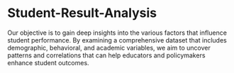 # Student-Result-Analysis
Our objective is to gain deep insights into the various factors that influence student performance. By examining a comprehensive dataset that includes demographic, behavioral, and academic variables, we aim to uncover patterns and correlations that can help educators and policymakers enhance student outcomes.
